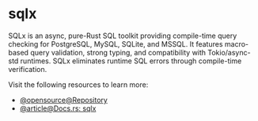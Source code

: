 # sqlx

SQLx is an async, pure-Rust SQL toolkit providing compile-time query checking for PostgreSQL, MySQL, SQLite, and MSSQL. It features macro-based query validation, strong typing, and compatibility with Tokio/async-std runtimes. SQLx eliminates runtime SQL errors through compile-time verification.

Visit the following resources to learn more:

- [@opensource@Repository](https://github.com/launchbadge/sqlx)
- [@article@Docs.rs: sqlx](https://docs.rs/sqlx/latest/sqlx/)
